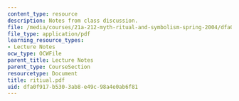 ```yaml
---
content_type: resource
description: Notes from class discussion.
file: /media/courses/21a-212-myth-ritual-and-symbolism-spring-2004/dfa0f917b5303ab8e49c98a4e0ab6f81_ritiual.pdf
file_type: application/pdf
learning_resource_types:
- Lecture Notes
ocw_type: OCWFile
parent_title: Lecture Notes
parent_type: CourseSection
resourcetype: Document
title: ritiual.pdf
uid: dfa0f917-b530-3ab8-e49c-98a4e0ab6f81
---
```

